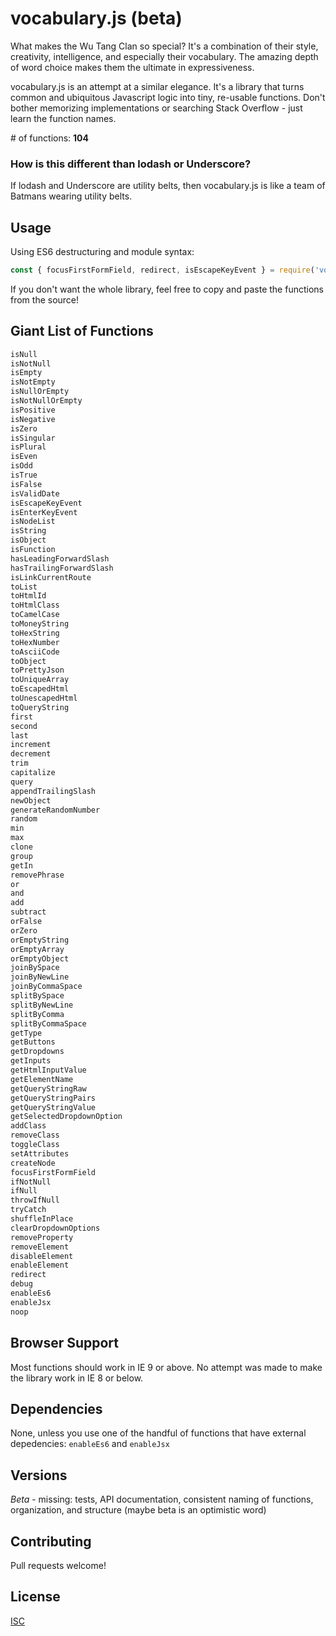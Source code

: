 # vocabulary.js (beta)

What makes the Wu Tang Clan so special? It's a combination of their style, creativity, intelligence, and especially their vocabulary. The amazing depth of word choice makes them the ultimate in expressiveness.

vocabulary.js is an attempt at a similar elegance. It's a library that turns common and ubiquitous Javascript logic into tiny, re-usable functions. Don't bother memorizing implementations or searching Stack Overflow - just learn the function names.

\# of functions: **104**

### How is this different than lodash or Underscore?

If lodash and Underscore are utility belts, then vocabulary.js is like a team of Batmans wearing utility belts.

## Usage

Using ES6 destructuring and module syntax:

```javascript
const { focusFirstFormField, redirect, isEscapeKeyEvent } = require('vocabulary');
```

If you don't want the whole library, feel free to copy and paste the functions from the source!

## Giant List of Functions

```javascript
isNull
isNotNull
isEmpty
isNotEmpty
isNullOrEmpty
isNotNullOrEmpty
isPositive
isNegative
isZero
isSingular
isPlural
isEven
isOdd
isTrue
isFalse
isValidDate
isEscapeKeyEvent
isEnterKeyEvent
isNodeList
isString
isObject
isFunction
hasLeadingForwardSlash
hasTrailingForwardSlash
isLinkCurrentRoute
toList
toHtmlId
toHtmlClass
toCamelCase
toMoneyString
toHexString
toHexNumber
toAsciiCode
toObject
toPrettyJson
toUniqueArray
toEscapedHtml
toUnescapedHtml
toQueryString
first
second
last
increment
decrement
trim
capitalize
query
appendTrailingSlash
newObject
generateRandomNumber
random
min
max
clone
group
getIn
removePhrase
or
and
add
subtract
orFalse
orZero
orEmptyString
orEmptyArray
orEmptyObject
joinBySpace
joinByNewLine
joinByCommaSpace
splitBySpace
splitByNewLine
splitByComma
splitByCommaSpace
getType
getButtons
getDropdowns
getInputs
getHtmlInputValue
getElementName
getQueryStringRaw
getQueryStringPairs
getQueryStringValue
getSelectedDropdownOption
addClass
removeClass
toggleClass
setAttributes
createNode
focusFirstFormField
ifNotNull
ifNull
throwIfNull
tryCatch
shuffleInPlace
clearDropdownOptions
removeProperty
removeElement
disableElement
enableElement
redirect
debug
enableEs6
enableJsx
noop
```

## Browser Support

Most functions should work in IE 9 or above. No attempt was made to make the library work in IE 8 or below.

## Dependencies

None, unless you use one of the handful of functions that have external depedencies: `enableEs6` and `enableJsx`

## Versions

*Beta* - missing: tests, API documentation, consistent naming of functions, organization, and structure (maybe beta is an optimistic word)

## Contributing

Pull requests welcome!

## License

[ISC](https://en.wikipedia.org/wiki/ISC_license)